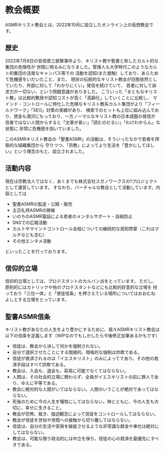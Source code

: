 # 教会概要

ASMRキリスト教会とは、2022年10月に設立したオンライン上の仮想教会です。

## 歴史
2022年7月8日の安倍晋三銃撃事件より、キリスト教や聖書と称したカルト的な集団の危険性が
世間に明るみになりました。管理人も大学時代このようなカルト的集団の活発なキャンパス等での
活動を認知(また接触）しており、あらためて危機感をいだいたこと、また、
現状の伝統的なキリスト教会が旧態依然としていたり、外部に対して「わかりにくい」発信を続けていて、
若者に対して訴求力が一切ない、という問題意識がありました。
こういった「まともなキリスト教」は比較的敷居や認知コストが高く「高齢化」していくことに比較し、
マインド・コントロールに特化した危険なキリスト教系カルト集団がより「フィールドワーク」「SEO」対策の実績があり、
検索でのヒットも上位に組み込んでおり、資金も潤沢にもっており、一方ノーマルなキリスト教の日本語圏の発信が
信者ではない人間からすると「文章が長い」「読むのだるい」「わけわからん」な状態に
非常に危機感を抱いていました。

このASMRキリスト教会の「聖書ASMR」の活動は、そういったなかで若者を搾取的な組織集団から
守りつつ、「宗教」によってより生活を「豊かにしてほしい」という理念のもと、設立されました。

## 活動内容

現在は宗教法人ではなく、あくまでも株式会社スガノワークスの1プロジェクトとして運営しています。
すなわち、バーチャルな教会として活動しています。内容としては

* 聖書ASMRの製造・公開・販売
* 主日礼拝ASMRの開催
* いのちのASMR電話による若者のメンタルサポート・自殺防止
* SNSでの広報活動
* カルトやマインドコントロール全般についての継続的な周知啓蒙（これはマルチなども含む）
* その他エンタメ活動

といったことを行っております。


## 信仰的立場

信仰的立場としては、プロテスタントのカルバン派をとっています。
ただし、原則的にはカトリックや他のプロテスタントなどにも比較的好意的な立場を
持っており「三位一体」と「使徒信条」を押さえている場所についてはおおむね
よしとする立場をとっています。

## 聖書ASMR信条

キリスト教があなたの人生をより豊かにするために、我々ASMRキリスト教会は以下の信条を定義します（WIPなのでもしかしたら今後修正加筆あるかもです）

* 信徒は、教会から決して何かを強制されない。
* 自分で選択させたことにする間接的、暗喩的な強制は詐欺である。
* 信徒が救済されるのは「イエスキリスト」のみによってであり、その他の救済手段はすべて詐欺である。
* 教会は、入会も、退会も、容易に可能でなくてはならない。
* 人間は、その社会的立場に関わらず、全員がイエスキリストの前に罪人であり、ゆえに平等である。
* 教会に絶対的な人間がいてはならない。人間のいうことが絶対であってはならない。
* 死後のために今の人生を犠牲にしてはならない。神とともに、今の人生も大切に、幸せに生きること。
* 教会が恐怖、裁き、強迫観念によって信徒をコントロールしてはならない。
* 教会が信徒を世俗や世間への接触から切り離してはならない。
* 信徒は、自分の生活や家族を破綻させるような非常識な献金や奉仕は絶対にしてはならない。
* 教会は、可能な限り政治的には中立を保ち、信徒の心の救済を最優先にすべきである。

